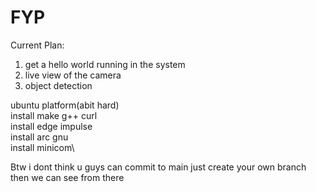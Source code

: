 # FYP

Current Plan:
1. get a hello world running in the system
2. live view of the camera
3. object detection

ubuntu platform(abit hard)\
install make g++ curl\
install edge impulse\
install arc gnu\
install minicom\


Btw i dont think u guys can commit to main just create your own branch then we can see from there
